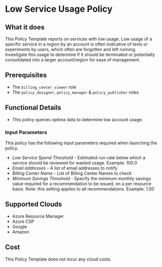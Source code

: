 # Low Service Usage Policy

## What it does

This Policy Template reports on services with low usage. Low usage of a specific service in a region by an account is often indicative of tests or experiments by users, which often are forgotten and left running. Investigate this usage to determine if it should be terminated or potentially consolidated into a larger account/region for ease of management.

## Prerequisites

- The `billing_center_viewer` role
- The `policy_designer`, `policy_manager` & `policy_publisher` roles

## Functional Details

- This policy queries optima data to determine low account usage.

### Input Parameters

This policy has the following input parameters required when launching the policy.

- *Low Service Spend Threshold* - Estimated run-rate below which a service should be reviewed for wasted usage. Example: 100.0
- *Email addresses* - A list of email addresses to notify
- *Billing Center Name* - List of Billing Center Names to check
- *Minimum Savings Threshold* - Specify the minimum monthly savings value required for a recommendation to be issued, on a per resource basis. Note: this setting applies to all recommendations. Example: 1.00

## Supported Clouds

- Azure Resource Manager
- Azure CSP
- Google
- Amazon

## Cost

This Policy Template does not incur any cloud costs.
